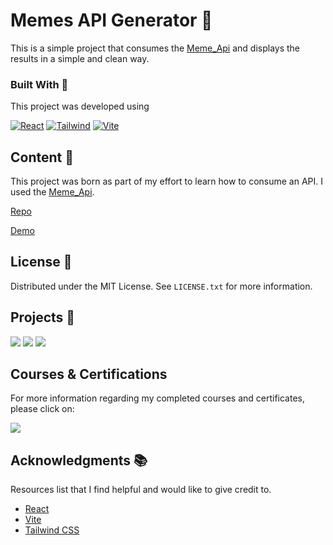 # Memes API Generator 🤣

This is a simple project that consumes the [Meme_Api](httpsgithub.comD3vdMeme_Api) and displays the results in a simple and clean way.

<!-- BUILD WITH -->

### Built With 🔑

This project was developed using

[![React](https://img.shields.io/badge/React-61DAFB.svg?style=for-the-badge&logo=React&logoColor=black)](https://www.w3schools.com/whatis/whatis_react.asp)
[![Tailwind](https://img.shields.io/badge/Tailwind%20CSS-06B6D4.svg?style=for-the-badge&logo=Tailwind-CSS&logoColor=white)](https://tailwindcss.com/)
[![Vite](https://img.shields.io/badge/Vite-646CFF.svg?style=for-the-badge&logo=Vite&logoColor=white)](https://vitejs.dev/)

<!-- CONTENT -->

## Content 🚦

This project was born as part of my effort to learn how to consume an API. I used the [Meme_Api](httpsgithub.comD3vdMeme_Api).

[Repo](https://github.com/JuanPabloDiaz/meme_Api)

[Demo](https://meme.jpdiaz.dev/)

<!-- LICENSE -->

## License 📜

Distributed under the MIT License. See `LICENSE.txt` for more information.

<!-- RELATED PROJECTS -->

## Projects 🚀

[![](https://img.shields.io/badge/Platzi_Repos-121f3d?style=for-the-badge&logo=Platzi&logoColor=98CA3F)](#)
[![](https://img.shields.io/badge/2021-222?style=for-the-badge)](https://github.com/JuanPabloDiaz/platzi/tree/main/2021)
[![](https://img.shields.io/badge/2022-222?style=for-the-badge)](https://github.com/JuanPabloDiaz/platzi/tree/main/2022)

## Courses & Certifications

For more information regarding my completed courses and certificates, please click on:

[![](https://img.shields.io/badge/Platzi_Profile-121f3d?style=for-the-badge&logo=Platzi&logoColor=98CA3F)](https://platzi.com/p/1diazdev/)<!-- ACKNOWLEDGMENTS -->

## Acknowledgments 📚

Resources list that I find helpful and would like to give credit to.

- [React](https://reactjs.org/)
- [Vite](https://vitejs.dev/)
- [Tailwind CSS](https://tailwindcss.com/)
